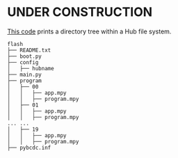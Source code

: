 # UNDER CONSTRUCTION
[This code](/walk.py) prints a directory tree within a Hub file system.
```
flash
├── README.txt
├── boot.py
├── config
│   ├── hubname
├── main.py
├── program
│   ├── 00
│   │   ├── app.mpy
│   │   ├── program.mpy
│   ├── 01
│   │   ├── app.mpy
│   │   ├── program.mpy
... ...
│   ├── 19
│   │   ├── app.mpy
│   │   ├── program.mpy
├── pybcdc.inf
```
